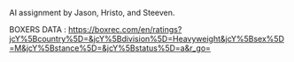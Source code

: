 AI assignment by Jason, Hristo, and Steeven.

BOXERS DATA : https://boxrec.com/en/ratings?jcY%5Bcountry%5D=&jcY%5Bdivision%5D=Heavyweight&jcY%5Bsex%5D=M&jcY%5Bstance%5D=&jcY%5Bstatus%5D=a&r_go=
